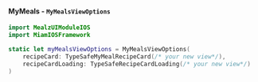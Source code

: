 #### MyMeals - `MyMealsViewOptions`

```swift
import MealzUIModuleIOS
import MiamIOSFramework

static let myMealsViewOptions = MyMealsViewOptions(
    recipeCard: TypeSafeMyMealRecipeCard(/* your new view*/),
    recipeCardLoading: TypeSafeRecipeCardLoading(/* your new view*/)
)
```